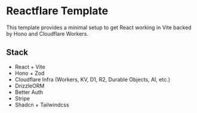 # Reactflare Template

This template provides a minimal setup to get React working in Vite backed by Hono and Cloudflare Workers.

## Stack

- React + Vite
- Hono + Zod
- Cloudflare Infra (Workers, KV, D1, R2, Durable Objects, AI, etc.)
- DrizzleORM
- Better Auth
- Stripe
- Shadcn + Tailwindcss
